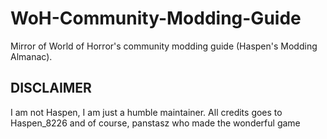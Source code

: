 # WoH-Community-Modding-Guide
Mirror of World of Horror's community modding guide (Haspen's Modding Almanac). 

## DISCLAIMER
I am not Haspen, I am just a humble maintainer. All credits goes to Haspen_8226 and of course, panstasz who made the wonderful game
